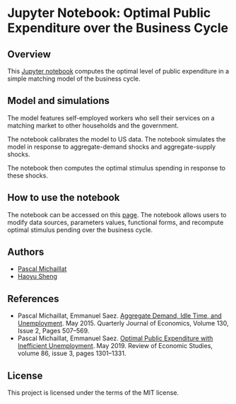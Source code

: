 # Jupyter Notebook: Optimal Public Expenditure over the Business Cycle

## Overview

This [Jupyter notebook](https://jupyter.org) computes the optimal level of public expenditure in a simple matching model of the business cycle. 

## Model and simulations

The model features self-employed workers who sell their services on a matching market to other households and the government. 

The notebook calibrates the model to US data. The notebook simulates the model in response to aggregate-demand shocks and aggregate-supply shocks. 

The notebook then computes the optimal stimulus spending in response to these shocks.

## How to use the notebook

The notebook can be accessed on this [page](https://pascalmichaillat.github.io/public-expenditure/docs/notebook.html). The notebook allows users to modify data sources, parameters values, functional forms, and recompute optimal stimulus pending over the business cycle.

## Authors

* [Pascal Michaillat](https://www.pascalmichaillat.org)
* [Haoyu Sheng](https://haoyusheng.net)

## References

* Pascal Michaillat, Emmanuel Saez. [Aggregate Demand, Idle Time, and Unemployment](https://www.pascalmichaillat.org/3.html). May 2015. Quarterly Journal of Economics, Volume 130, Issue 2, Pages 507–569.
* Pascal Michaillat, Emmanuel Saez. [Optimal Public Expenditure with Inefficient Unemployment](https://www.pascalmichaillat.org/6.html). May 2019. Review of Economic Studies, volume 86, issue 3, pages 1301–1331.

## License

This project is licensed under the terms of the MIT license.
